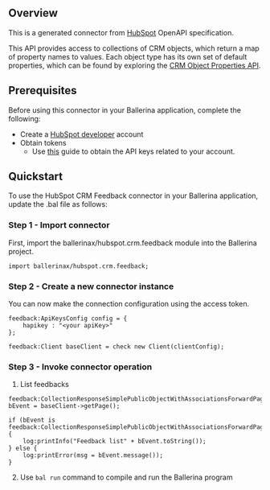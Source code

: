 ## Overview
This is a generated connector from [HubSpot](https://www.hubspot.com/) OpenAPI specification. 

This API provides access to collections of CRM objects, which return a map of property names to values. Each object type has its own set of default properties, which can be found by exploring the [CRM Object Properties API](https://developers.hubspot.com/docs/methods/crm-properties/crm-properties-overview).
 
## Prerequisites
Before using this connector in your Ballerina application, complete the following:
* Create a [HubSpot developer](https://developers.hubspot.com/) account
* Obtain tokens
    -  Use [this](https://knowledge.hubspot.com/integrations/how-do-i-get-my-hubspot-api-key?_ga=2.57958890.1140639136.1626730652-1097354510.1626409334) guide to obtain the API keys related to your account.

## Quickstart
To use the HubSpot CRM Feedback connector in your Ballerina application, update the .bal file as follows:
### Step 1 - Import connector
First, import the ballerinax/hubspot.crm.feedback module into the Ballerina project.
```ballerina
import ballerinax/hubspot.crm.feedback;
```

### Step 2 - Create a new connector instance
You can now make the connection configuration using the access token.
```ballerina
feedback:ApiKeysConfig config = {
    hapikey : "<your apiKey>"
};

feedback:Client baseClient = check new Client(clientConfig);

```
### Step 3 - Invoke connector operation
1. List feedbacks

```ballerina
feedback:CollectionResponseSimplePublicObjectWithAssociationsForwardPaging|error bEvent = baseClient->getPage();

if (bEvent is feedback:CollectionResponseSimplePublicObjectWithAssociationsForwardPaging) {
    log:printInfo("Feedback list" + bEvent.toString());
} else {
    log:printError(msg = bEvent.message());
}
```

2. Use `bal run` command to compile and run the Ballerina program
